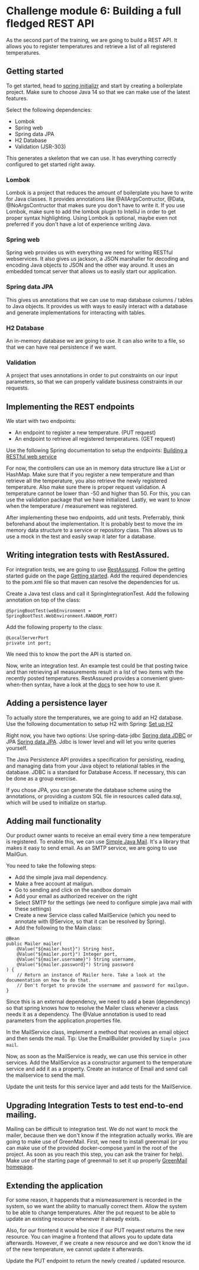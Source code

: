 # Challenge module 6: Building a full fledged REST API

As the second part of the training, we are going to build a REST API. It allows you to register temperatures and retrieve a list of all registered temperatures.

## Getting started

To get started, head to [spring initializr](https://start.spring.io/) and start by creating a boilerplate project. Make sure to choose Java 14 so that we can make use of the latest features.

Select the following dependencies:

- Lombok
- Spring web
- Spring data JPA
- H2 Database
- Validation (JSR-303)

This generates a skeleton that we can use. It has everything correctly configured to get started right away.

### Lombok

Lombok is a project that reduces the amount of boilerplate you have to write for Java classes. It provides annotations like @AllArgsContructor, @Data, @NoArgsContructor that makes sure you don't have to write it. If you use Lombok, make sure to add the lombok plugin to IntelliJ in order to get proper syntax highlighting. Using Lombok is optional, maybe even not preferred if you don't have a lot of experience writing Java.

### Spring web

Spring web provides us with everything we need for writing RESTful webservices. It also gives us jackson, a JSON marshaller for decoding and encoding Java objects to JSON and the other way around. It uses an embedded tomcat server that allows us to easily start our application.

### Spring data JPA

This gives us annotations that we can use to map database columns / tables to Java objects. It provides us with ways to easily interact with a database and generate implementations for interacting with tables.

### H2 Database

An in-memory database we are going to use. It can also write to a file, so that we can have real persistence if we want.

### Validation

A project that uses annotations in order to put constraints on our input parameters, so that we can properly validate business constraints in our requests.

## Implementing the REST endpoints

We start with two endpoints:
- An endpoint to register a new temperature. (PUT request)
- An endpoint to retrieve all registered temperatures. (GET request)

Use the following Spring documentation to setup the endpoints: [Building a RESTful web service](https://spring.io/guides/gs/rest-service/)

For now, the controllers can use an in memory data structure like a List or HashMap. Make sure that if you register a new temperature and than retrieve all the temperature, you also retrieve the newly registered temperature. Also make sure there is proper request validation. A temperature cannot be lower than -50 and higher than 50. For this, you can use the validation package that we have initialized. Lastly, we want to know when the temperature / measurement was registered.

After implementing these two endpoints, add unit tests. Preferrably, think beforehand about the implementation. It is probably best to move the im memory data structure to a service or repository class. This allows us to use a mock in the test and easily swap it later for a database.

## Writing integration tests with RestAssured.

For integration tests, we are going to use [RestAssured](http://rest-assured.io/). Follow the getting started guide on the page [Getting started](https://github.com/rest-assured/rest-assured/wiki/GettingStarted). Add the required dependencies to the pom.xml file so that maven can resolve the dependencies for us.

Create a Java test class and call it SpringIntegrationTest. Add the following annotation on top of the class:

```
@SpringBootTest(webEnvironment = SpringBootTest.WebEnvironment.RANDOM_PORT)
```

Add the following property to the class:

```
@LocalServerPort
private int port;
```

We need this to know the port the API is started on.

Now, write an integration test. An example test could be that posting twice and than retrieving all measurements result in a list of two items with the recently posted temperatures. RestAssured provides a convenient given-when-then syntax, have a look at the [docs](http://rest-assured.io/) to see how to use it.

## Adding a persistence layer

To actually store the temperatures, we are going to add an H2 database. Use the following documentation to setup H2 with Spring: [Set up H2](https://www.baeldung.com/spring-boot-h2-database)

Right now, you have two options: Use spring-data-jdbc [Spring data JDBC](https://spring.io/guides/gs/relational-data-access/) or JPA [Spring data JPA](https://spring.io/guides/gs/accessing-data-jpa/). Jdbc is lower level and will let you write queries yourself.

The Java Persistence API provides a specification for persisting, reading, and managing data from your Java object to relational tables in the database. JDBC is a standard for Database Access. If necessary, this can be done as a group exercise.

If you chose JPA, you can generate the database scheme using the annotations, or providing a custom SQL file in resources called data.sql, which will be used to initialize on startup.

## Adding mail functionality

Our product owner wants to receive an email every time a new temperature is registered. To enable this, we can use [Simple Java Mail](http://www.simplejavamail.org/). It's a library that makes it easy to send email. As an SMTP service, we are going to use MailGun.

You need to take the following steps:

- Add the simple java mail dependency.
- Make a free account at mailgun.
- Go to sending and click on the sandbox domain
- Add your email as authorized receiver on the right
- Select SMTP for the settings (we need to configure simple java mail with these settings)
- Create a new Service class called MailService (which you need to annotate with @Service, so that it can be resolved by Spring).
- Add the following to the Main class:

```
@Bean
public Mailer mailer(
    @Value("${mailer.host}") String host,
    @Value("${mailer.port}") Integer port,
    @Value("${mailer.username}") String username,
    @Value("${mailer.password}") String password
) {
    // Return an instance of Mailer here. Take a look at the documentation on how to do that.
    // Don't forget to provide the username and password for mailgun.
}
```

Since this is an external dependency, we need to add a bean (dependency) so that spring knows how to resolve the Mailer class whenever a class needs it as a dependency. The @Value annotation is used to read parameters from the application.properties file.

In the MailService class, implement a method that receives an email object and then sends the mail. Tip: Use the EmailBuilder provided by `Simple java mail`.

Now, as soon as the MailService is ready, we can use this service in other services. Add the MailService as a constructor argument to the temperature service and add it as a property. Create an instance of Email and send call the mailservice to send the mail.

Update the unit tests for this service layer and add tests for the MailService.

## Upgrading Integration Tests to test end-to-end mailing.

Mailing can be difficult to integration test. We do not want to mock the mailer, because then we don't know if the integration actually works. We are going to make use of GreenMail. First, we need to install greenmail (or you can make use of the provided docker-compose.yaml in the root of the project. As soon as you reach this step, you can ask the trainer for help). Make use of the starting page of greenmail to set it up properly [GreenMail homepage](https://greenmail-mail-test.github.io/greenmail/).

## Extending the application

For some reason, it happends that a mismeasurement is recorded in the system, so we want the ability to manually correct them. Allow the system to be able to change temperatures. Alter the put request to be able to update an existing resource whenever it already exists.

Also, for our frontend it would be nice if our PUT request returns the new resource. You can imagine a frontend that allows you to update data afterwards. However, if we create a new resource and we don't know the id of the new temperature, we cannot update it afterwards.

Update the PUT endpoint to return the newly created / updated resource.
